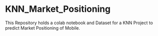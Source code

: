 # KNN_Market_Positioning
This Repository holds a colab notebook and Dataset for a KNN Project to predict Market Positioning of Mobile.
